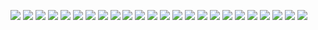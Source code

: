 ![](GodBlessYourGut/cover.jpg)
![](GodBlessYourGut/i.jpg)
![](GodBlessYourGut/ii-iii.jpg)
![](GodBlessYourGut/1.jpg)
![](GodBlessYourGut/2-3.jpg)
![](GodBlessYourGut/4-5.jpg)
![](GodBlessYourGut/6-7.jpg)
![](GodBlessYourGut/8-9.jpg)
![](GodBlessYourGut/10-11.jpg)
![](GodBlessYourGut/12-13.jpg)
![](GodBlessYourGut/14-15.jpg)
![](GodBlessYourGut/16-17.jpg)
![](GodBlessYourGut/18-19.jpg)
![](GodBlessYourGut/20-21.jpg)
![](GodBlessYourGut/22-23.jpg)
![](GodBlessYourGut/24-25.jpg)
![](GodBlessYourGut/26-27.jpg)
![](GodBlessYourGut/28-29.jpg)
![](GodBlessYourGut/30-31.jpg)
![](GodBlessYourGut/32-33.jpg)
![](GodBlessYourGut/34-35.jpg)
![](GodBlessYourGut/36-37.jpg)
![](GodBlessYourGut/38-39.jpg)
![](GodBlessYourGut/40-41.jpg)
